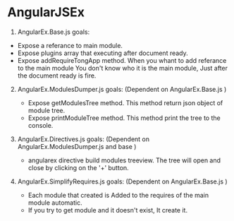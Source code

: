 AngularJSEx
===========

1. AngularEx.Base.js goals: 
  - Expose a referance to main module. 
  - Expose plugins array that executing after document ready.
  - Expose addRequireTongApp method. When you whant to add referance to the main module 
    You don't know who it is the main module, Just after the document ready is fire.

2. AngularEx.ModulesDumper.js goals: (Dependent on AngularEx.Base.js )
   - Expose getModulesTree method. This method return json object of module tree.
   - Expose printModuleTree method. This method print the tree to the console.

3. AngularEx.Directives.js goals: (Dependent on AngularEx.ModulesDumper.js and base )
   - angularex directive build modules treeview. The tree will open and close by clicking on the '+' button.

4. AngularEx.SimplifyRequires.js goals: (Dependent on AngularEx.Base.js )
   - Each module that created is Added to the requires of the main module automatic.
   - If you try to get module and it doesn't exist, It create it.
